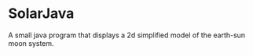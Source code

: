 # SolarJava
A small java program that displays a 2d simplified model of the earth-sun moon system. 
